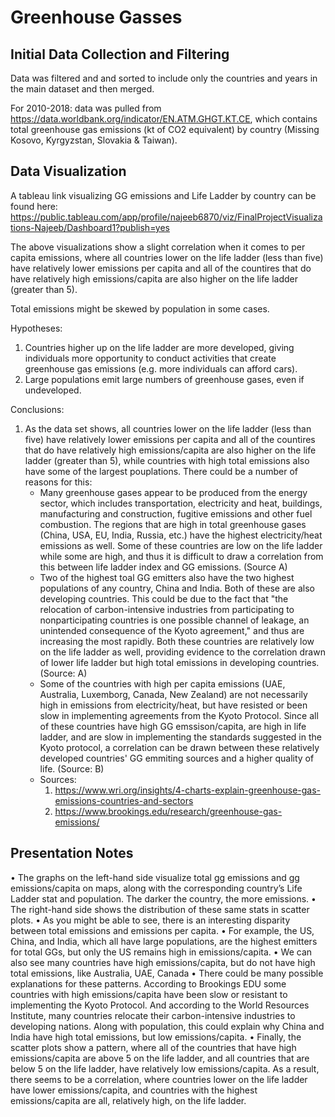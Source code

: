 # Greenhouse Gasses
## Initial Data Collection and Filtering
Data was filtered and and sorted to include only the countries and years in the main dataset and then merged.

For 2010-2018: data was pulled from https://data.worldbank.org/indicator/EN.ATM.GHGT.KT.CE, which contains total greenhouse gas emissions (kt of CO2 equivalent) by country (Missing Kosovo, Kyrgyzstan, Slovakia & Taiwan).

## Data Visualization
A tableau link visualizing GG emissions and Life Ladder by country can be found here:
https://public.tableau.com/app/profile/najeeb6870/viz/FinalProjectVisualizations-Najeeb/Dashboard1?publish=yes

The above visualizations show a slight correlation when it comes to per capita emissions, where all countries lower on the life ladder (less than five) have relatively lower emissions per capita and all of the countires that do have relatively high emissions/capita are also higher on the life ladder (greater than 5). 

Total emissions might be skewed by population in some cases.

Hypotheses:

1. Countries higher up on the life ladder are more developed, giving individuals more opportunity to conduct activities that create greenhouse gas emissions (e.g. more individuals can afford cars).
2. Large populations emit large numbers of greenhouse gases, even if undeveloped.

Conclusions:
1. As the data set shows, all countries lower on the life ladder (less than five) have relatively lower emissions per capita and all of the countires that do have relatively high emissions/capita are also higher on the life ladder (greater than 5), while countries with high total emissions also have some of the largest pouplations. There could be a number of reasons for this:
    * Many greenhouse gases appear to be produced from the energy sector, which includes transportation, electricity and heat, buildings, manufacturing and construction, fugitive emissions and other fuel combustion. The regions that are high in total greenhouse gases (China, USA, EU, India, Russia, etc.) have the highest electricity/heat emissions as well. Some of these countries are low on the life ladder while some are high, and thus it is difficult to draw a correlation from this between life ladder index and GG emissions. (Source A)
    * Two of the highest toal GG emitters also have the two highest populations of any country, China and India. Both of these are also developing countries. This could be due to the fact that "the relocation of carbon-intensive industries from participating to nonparticipating countries is one possible channel of leakage, an unintended consequence of the Kyoto agreement," and thus are increasing the most rapidly. Both these countries are relatively low on the life ladder as well, providing evidence to the correlation drawn of lower life ladder but high total emissions in developing countries. (Source: A)
    * Some of the countries with high per capita emissions (UAE, Australia, Luxemborg, Canada, New Zealand) are not necessarily high in emissions from electricity/heat, but have resisted or been slow in implementing agreements from the Kyoto Protocol. Since all of these countries have high GG emssison/capita, are high in life ladder, and are slow in implementing the standards suggested in the Kyoto protocol, a correlation can be drawn between these relatively developed countries' GG emmiting sources and a higher quality of life. (Source: B)
    * Sources:
      1. https://www.wri.org/insights/4-charts-explain-greenhouse-gas-emissions-countries-and-sectors
      2. https://www.brookings.edu/research/greenhouse-gas-emissions/
## Presentation Notes
•	The graphs on the left-hand side visualize total gg emissions and gg emissions/capita on maps, along with the corresponding country’s Life Ladder stat and population. The darker the country, the more emissions. 
•	The right-hand side shows the distribution of these same stats in scatter plots.
•	As you might be able to see, there is an interesting disparity between total emissions and emissions per capita.
•	For example, the US, China, and India, which all have large populations, are the highest emitters for total GGs, but only the US remains high in emissions/capita. 
•	We can also see many countries have high emissions/capita, but do not have high total emissions, like Australia, UAE, Canada
•	There could be many possible explanations for these patterns. According to Brookings EDU some countries with high emissions/capita have been slow or resistant to implementing the Kyoto Protocol. And according to the World Resources Institute, many countries relocate their carbon-intensive industries to developing nations. Along with population, this could explain why China and India have high total emissions, but low emissions/capita.
•	Finally, the scatter plots show a pattern, where all of the countries that have high emissions/capita are above 5 on the life ladder, and all countries that are below 5 on the life ladder, have relatively low emissions/capita. As a result, there seems to be a correlation, where countries lower on the life ladder have lower emissions/capita, and countries with the highest emissions/capita are all, relatively high, on the life ladder.


